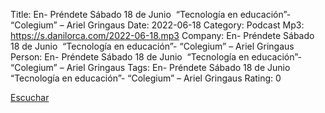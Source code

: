 Title: En- Préndete Sábado 18 de Junio  “Tecnología en educación”- “Colegium” – Ariel Gringaus
Date: 2022-06-18
Category: Podcast
Mp3: https://s.danilorca.com/2022-06-18.mp3
Company: En- Préndete Sábado 18 de Junio  “Tecnología en educación”- “Colegium” – Ariel Gringaus
Person: En- Préndete Sábado 18 de Junio  “Tecnología en educación”- “Colegium” – Ariel Gringaus
Tags: En- Préndete Sábado 18 de Junio  “Tecnología en educación”- “Colegium” – Ariel Gringaus
Rating: 0

<a href="https://s.danilorca.com/2022-06-18.mp3" type="audio/mpeg">
Escuchar
</a>
